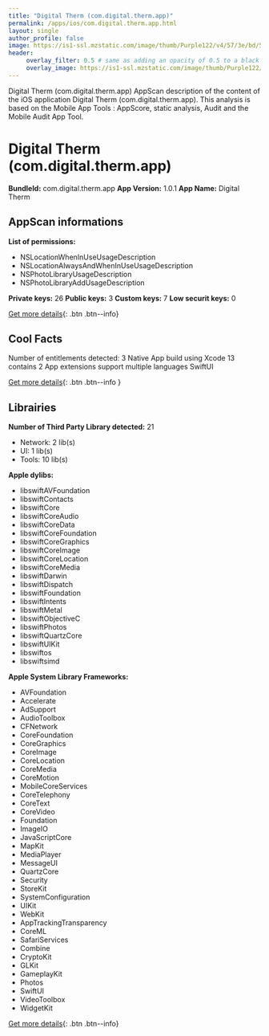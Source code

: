 ```yaml
---
title: "Digital Therm (com.digital.therm.app)"
permalink: /apps/ios/com.digital.therm.app.html
layout: single
author_profile: false
image: https://is1-ssl.mzstatic.com/image/thumb/Purple122/v4/57/3e/bd/573ebd94-9d6d-b416-3586-1e28a75d303e/AppIcon-0-0-1x_U007emarketing-0-0-0-2-0-0-sRGB-0-0-0-GLES2_U002c0-512MB-85-220-0-0.png/512x512bb.jpg
header: 
     overlay_filter: 0.5 # same as adding an opacity of 0.5 to a black background
     overlay_image: https://is1-ssl.mzstatic.com/image/thumb/Purple122/v4/57/3e/bd/573ebd94-9d6d-b416-3586-1e28a75d303e/AppIcon-0-0-1x_U007emarketing-0-0-0-2-0-0-sRGB-0-0-0-GLES2_U002c0-512MB-85-220-0-0.png/512x512bb.jpg
---
```

Digital Therm (com.digital.therm.app) AppScan description of the content of the iOS application Digital Therm (com.digital.therm.app). This analysis is based on the Mobile App Tools : AppScore, static analysis, Audit and the Mobile Audit App Tool.

# Digital Therm (com.digital.therm.app)

**BundleId:** com.digital.therm.app
**App Version:** 1.0.1
**App Name:** Digital Therm


## AppScan informations 

**List of permissions:** 
- NSLocationWhenInUseUsageDescription
- NSLocationAlwaysAndWhenInUseUsageDescription
- NSPhotoLibraryUsageDescription
- NSPhotoLibraryAddUsageDescription
  
  
**Private keys:** 26
**Public keys:** 3
**Custom keys:** 7
**Low securit keys:** 0
  
[Get more details](/pricing.html){: .btn .btn--info}

## Cool Facts

Number of entitlements detected: 3
Native App
build using Xcode 13
contains 2 App extensions
support multiple languages
SwiftUI
  
[Get more details](/pricing.html){: .btn .btn--info }

## Librairies 
**Number of Third Party Library detected:** 21
- Network: 2 lib(s)
- UI: 1 lib(s)
- Tools: 10 lib(s)


**Apple dylibs:**
- libswiftAVFoundation
- libswiftContacts
- libswiftCore
- libswiftCoreAudio
- libswiftCoreData
- libswiftCoreFoundation
- libswiftCoreGraphics
- libswiftCoreImage
- libswiftCoreLocation
- libswiftCoreMedia
- libswiftDarwin
- libswiftDispatch
- libswiftFoundation
- libswiftIntents
- libswiftMetal
- libswiftObjectiveC
- libswiftPhotos
- libswiftQuartzCore
- libswiftUIKit
- libswiftos
- libswiftsimd


**Apple System Library Frameworks:**
- AVFoundation
- Accelerate
- AdSupport
- AudioToolbox
- CFNetwork
- CoreFoundation
- CoreGraphics
- CoreImage
- CoreLocation
- CoreMedia
- CoreMotion
- MobileCoreServices
- CoreTelephony
- CoreText
- CoreVideo
- Foundation
- ImageIO
- JavaScriptCore
- MapKit
- MediaPlayer
- MessageUI
- QuartzCore
- Security
- StoreKit
- SystemConfiguration
- UIKit
- WebKit
- AppTrackingTransparency
- CoreML
- SafariServices
- Combine
- CryptoKit
- GLKit
- GameplayKit
- Photos
- SwiftUI
- VideoToolbox
- WidgetKit


  
[Get more details](/pricing.html){: .btn .btn--info}

